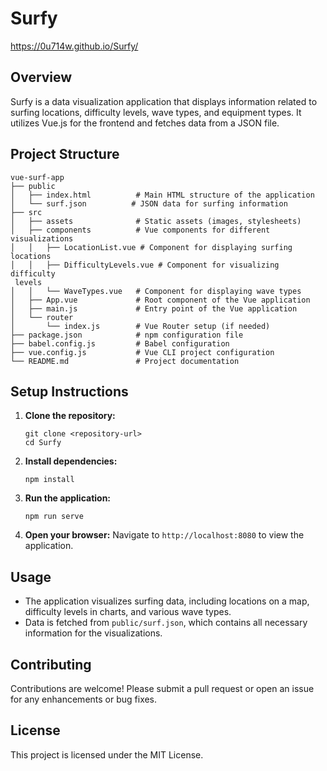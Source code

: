# Surfy 

https://0u714w.github.io/Surfy/

## Overview
Surfy is a data visualization application that displays information related to surfing locations, difficulty levels, wave types, and equipment types. It utilizes Vue.js for the frontend and fetches data from a JSON file.

## Project Structure
```
vue-surf-app
├── public
│   ├── index.html          # Main HTML structure of the application
│   └── surf.json          # JSON data for surfing information
├── src
│   ├── assets              # Static assets (images, stylesheets)
│   ├── components          # Vue components for different visualizations
│   │   ├── LocationList.vue # Component for displaying surfing locations
│   │   ├── DifficultyLevels.vue # Component for visualizing difficulty
 levels
│   │   └── WaveTypes.vue   # Component for displaying wave types
│   ├── App.vue             # Root component of the Vue application
│   ├── main.js             # Entry point of the Vue application
│   └── router
│       └── index.js        # Vue Router setup (if needed)
├── package.json            # npm configuration file
├── babel.config.js         # Babel configuration
├── vue.config.js           # Vue CLI project configuration
└── README.md               # Project documentation
```

## Setup Instructions
1. **Clone the repository:**
   ```
   git clone <repository-url>
   cd Surfy
   ```

2. **Install dependencies:**
   ```
   npm install
   ```

3. **Run the application:**
   ```
   npm run serve
   ```

4. **Open your browser:**
   Navigate to `http://localhost:8080` to view the application.

## Usage
- The application visualizes surfing data, including locations on a map, difficulty levels in charts, and various wave types.
- Data is fetched from `public/surf.json`, which contains all necessary information for the visualizations.

## Contributing
Contributions are welcome! Please submit a pull request or open an issue for any enhancements or bug fixes.

## License
This project is licensed under the MIT License.
